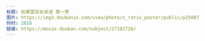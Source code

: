 ```yaml
---
标题: 如果国宝会说话 第一季
图片: https://img3.doubanio.com/view/photo/s_ratio_poster/public/p2508735192.jpg
时时: 2018
链接: https://movie.douban.com/subject/27182720/
---
```

